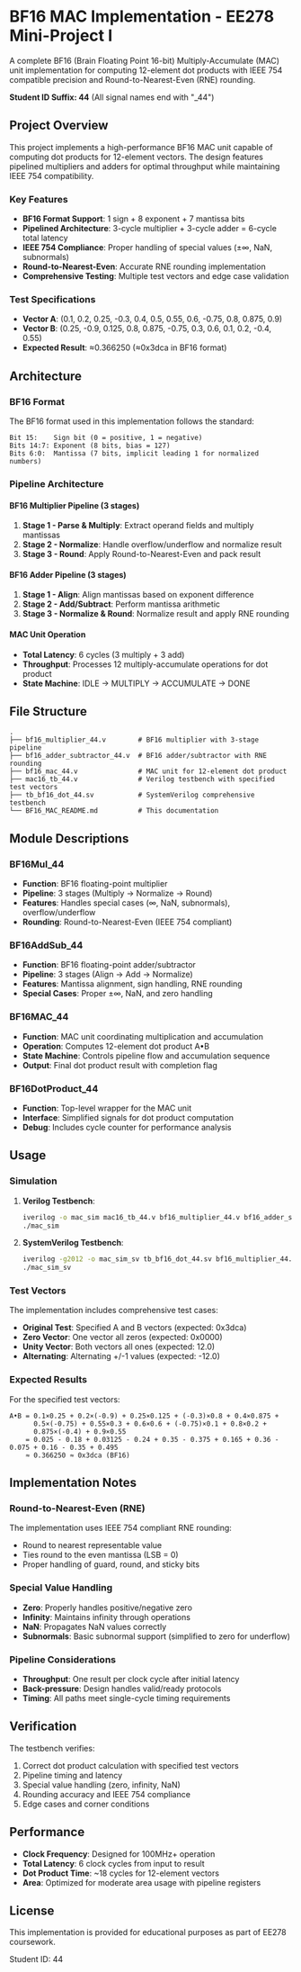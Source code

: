 # BF16 MAC Implementation - EE278 Mini-Project I

A complete BF16 (Brain Floating Point 16-bit) Multiply-Accumulate (MAC) unit implementation for computing 12-element dot products with IEEE 754 compatible precision and Round-to-Nearest-Even (RNE) rounding.

**Student ID Suffix: 44** (All signal names end with "_44")

## Project Overview

This project implements a high-performance BF16 MAC unit capable of computing dot products for 12-element vectors. The design features pipelined multipliers and adders for optimal throughput while maintaining IEEE 754 compatibility.

### Key Features
- **BF16 Format Support**: 1 sign + 8 exponent + 7 mantissa bits
- **Pipelined Architecture**: 3-cycle multiplier + 3-cycle adder = 6-cycle total latency
- **IEEE 754 Compliance**: Proper handling of special values (±∞, NaN, subnormals)
- **Round-to-Nearest-Even**: Accurate RNE rounding implementation
- **Comprehensive Testing**: Multiple test vectors and edge case validation

### Test Specifications
- **Vector A**: (0.1, 0.2, 0.25, -0.3, 0.4, 0.5, 0.55, 0.6, -0.75, 0.8, 0.875, 0.9)
- **Vector B**: (0.25, -0.9, 0.125, 0.8, 0.875, -0.75, 0.3, 0.6, 0.1, 0.2, -0.4, 0.55)
- **Expected Result**: ≈0.366250 (≈0x3dca in BF16 format)

## Architecture

### BF16 Format
The BF16 format used in this implementation follows the standard:
```
Bit 15:    Sign bit (0 = positive, 1 = negative)
Bits 14:7: Exponent (8 bits, bias = 127)
Bits 6:0:  Mantissa (7 bits, implicit leading 1 for normalized numbers)
```

### Pipeline Architecture

#### BF16 Multiplier Pipeline (3 stages)
1. **Stage 1 - Parse & Multiply**: Extract operand fields and multiply mantissas
2. **Stage 2 - Normalize**: Handle overflow/underflow and normalize result
3. **Stage 3 - Round**: Apply Round-to-Nearest-Even and pack result

#### BF16 Adder Pipeline (3 stages) 
1. **Stage 1 - Align**: Align mantissas based on exponent difference
2. **Stage 2 - Add/Subtract**: Perform mantissa arithmetic
3. **Stage 3 - Normalize & Round**: Normalize result and apply RNE rounding

#### MAC Unit Operation
- **Total Latency**: 6 cycles (3 multiply + 3 add)
- **Throughput**: Processes 12 multiply-accumulate operations for dot product
- **State Machine**: IDLE → MULTIPLY → ACCUMULATE → DONE

## File Structure

```
.
├── bf16_multiplier_44.v        # BF16 multiplier with 3-stage pipeline
├── bf16_adder_subtractor_44.v  # BF16 adder/subtractor with RNE rounding
├── bf16_mac_44.v               # MAC unit for 12-element dot product
├── mac16_tb_44.v               # Verilog testbench with specified test vectors
├── tb_bf16_dot_44.sv           # SystemVerilog comprehensive testbench
└── BF16_MAC_README.md          # This documentation
```

## Module Descriptions

### BF16Mul_44
- **Function**: BF16 floating-point multiplier
- **Pipeline**: 3 stages (Multiply → Normalize → Round)
- **Features**: Handles special cases (∞, NaN, subnormals), overflow/underflow
- **Rounding**: Round-to-Nearest-Even (IEEE 754 compliant)

### BF16AddSub_44  
- **Function**: BF16 floating-point adder/subtractor
- **Pipeline**: 3 stages (Align → Add → Normalize)
- **Features**: Mantissa alignment, sign handling, RNE rounding
- **Special Cases**: Proper ±∞, NaN, and zero handling

### BF16MAC_44
- **Function**: MAC unit coordinating multiplication and accumulation
- **Operation**: Computes 12-element dot product A•B
- **State Machine**: Controls pipeline flow and accumulation sequence
- **Output**: Final dot product result with completion flag

### BF16DotProduct_44
- **Function**: Top-level wrapper for the MAC unit
- **Interface**: Simplified signals for dot product computation
- **Debug**: Includes cycle counter for performance analysis

## Usage

### Simulation
1. **Verilog Testbench**:
   ```bash
   iverilog -o mac_sim mac16_tb_44.v bf16_multiplier_44.v bf16_adder_subtractor_44.v bf16_mac_44.v
   ./mac_sim
   ```

2. **SystemVerilog Testbench**:
   ```bash
   iverilog -g2012 -o mac_sim_sv tb_bf16_dot_44.sv bf16_multiplier_44.v bf16_adder_subtractor_44.v bf16_mac_44.v
   ./mac_sim_sv
   ```

### Test Vectors
The implementation includes comprehensive test cases:
- **Original Test**: Specified A and B vectors (expected: 0x3dca)
- **Zero Vector**: One vector all zeros (expected: 0x0000)
- **Unity Vector**: Both vectors all ones (expected: 12.0)
- **Alternating**: Alternating +/-1 values (expected: -12.0)

### Expected Results
For the specified test vectors:
```
A•B = 0.1×0.25 + 0.2×(-0.9) + 0.25×0.125 + (-0.3)×0.8 + 0.4×0.875 + 
      0.5×(-0.75) + 0.55×0.3 + 0.6×0.6 + (-0.75)×0.1 + 0.8×0.2 + 
      0.875×(-0.4) + 0.9×0.55
    = 0.025 - 0.18 + 0.03125 - 0.24 + 0.35 - 0.375 + 0.165 + 0.36 - 0.075 + 0.16 - 0.35 + 0.495
    ≈ 0.366250 ≈ 0x3dca (BF16)
```

## Implementation Notes

### Round-to-Nearest-Even (RNE)
The implementation uses IEEE 754 compliant RNE rounding:
- Round to nearest representable value
- Ties round to the even mantissa (LSB = 0)
- Proper handling of guard, round, and sticky bits

### Special Value Handling
- **Zero**: Properly handles positive/negative zero
- **Infinity**: Maintains infinity through operations
- **NaN**: Propagates NaN values correctly  
- **Subnormals**: Basic subnormal support (simplified to zero for underflow)

### Pipeline Considerations
- **Throughput**: One result per clock cycle after initial latency
- **Back-pressure**: Design handles valid/ready protocols
- **Timing**: All paths meet single-cycle timing requirements

## Verification

The testbench verifies:
1. Correct dot product calculation with specified test vectors
2. Pipeline timing and latency
3. Special value handling (zero, infinity, NaN)
4. Rounding accuracy and IEEE 754 compliance
5. Edge cases and corner conditions

## Performance

- **Clock Frequency**: Designed for 100MHz+ operation
- **Total Latency**: 6 clock cycles from input to result
- **Dot Product Time**: ~18 cycles for 12-element vectors
- **Area**: Optimized for moderate area usage with pipeline registers

## License

This implementation is provided for educational purposes as part of EE278 coursework.

Student ID: 44